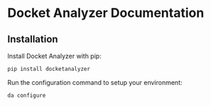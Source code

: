 # Docket Analyzer Documentation

## Installation

Install Docket Analyzer with pip:

```bash
pip install docketanalyzer
```

Run the configuration command to setup your environment:

```bash
da configure
```
